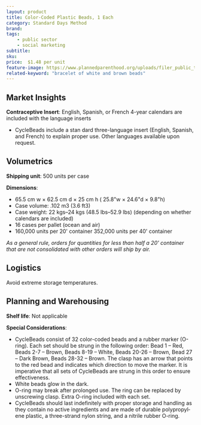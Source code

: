 ```yaml
---
layout: product
title: Color-Coded Plastic Beads, 1 Each
category: Standard Days Method
brand: 
tags: 
    - public sector
    - social marketing
subtitle: 
sku: 
price:  $1.48 per unit
feature-image: https://www.plannedparenthood.org/uploads/filer_public_thumbnails/filer_public/a4/71/a471d20c-d12f-48c2-8f5f-adb9452e3061/cycle_beads_fams_topic_pages_standard_days_method_beads.jpg__1200x900_q75_subsampling-2.jpg
related-keyword: "bracelet of white and brown beads"
---
```

## Market Insights

**Contraceptive Insert**: English, Spanish, or French 4-year calendars are included with the language inserts

- CycleBeads include a stan­ dard three-language insert (English, Spanish, and French) to explain proper use. Other languages available upon request.

## Volumetrics

**Shipping unit**: 500 units per case

**Dimensions**:

- 65.5 cm w × 62.5 cm d × 25 cm h ( 25.8"w × 24.6"d × 9.8"h)
- Case volume: .102 m3 (3.6 ft3)
- Case weight: 22 kgs–24 kgs (48.5 lbs–52.9 lbs)
    (depending on whether calendars are included)
- 16 cases per pallet (ocean and air)
- 160,000 units per 20' container 352,000 units per 40' container

*As* *a general rule, orders for quantities for less than half a 20' container that are not consolidated with other orders will ship by air.*

## Logistics

Avoid extreme storage temperatures.

## Planning and Warehousing 

**Shelf life**: Not applicable

**Special Considerations**:

- CycleBeads consist of 32 color-coded beads and a rubber marker (O-ring). Each set should be strung in the following order: Bead 1 – Red, Beads 2-7 – Brown, Beads 8-19 – White, Beads 20-26 – Brown, Bead 27 – Dark Brown, Beads 28-32 – Brown. The clasp has an arrow that points to the red bead and indicates which direction to move the marker. It is imperative that all sets of CycleBeads are strung in this order to ensure effectiveness.
- White beads glow in the dark.
- O-ring may break after prolonged use. The ring can be replaced by unscrewing clasp. Extra O-ring included with each set.
- CycleBeads should last indefinitely with proper storage and handling as they contain no active ingredients and are made of durable polypropyl­ ene plastic, a three-strand nylon string, and a nitrile rubber O-ring.